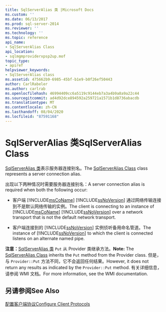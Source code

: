```yaml
---
title: SqlServerAlias 类 |Microsoft Docs
ms.custom: ''
ms.date: 06/13/2017
ms.prod: sql-server-2014
ms.reviewer: ''
ms.technology: ''
ms.topic: reference
api_name:
- SqlServerAlias Class
api_location:
- sqlmgmproviderxpsp2up.mof
topic_type:
- apiref
helpviewer_keywords:
- SqlServerAlias class
ms.assetid: 475662b9-6985-45bf-b1e9-b0f26ef50443
author: CarlRabeler
ms.author: carlrab
ms.openlocfilehash: 46994409cc6a5119c9144eb7a3a4b9a8a9a22c44
ms.sourcegitcommit: ad4d92dce894592a259721a1571b1d8736abacdb
ms.translationtype: MT
ms.contentlocale: zh-CN
ms.lasthandoff: 08/04/2020
ms.locfileid: "87591168"
---
```

# <a name="sqlserveralias-class"></a><span data-ttu-id="f0e25-102">SqlServerAlias 类</span><span class="sxs-lookup"><span data-stu-id="f0e25-102">SqlServerAlias Class</span></span>
  <span data-ttu-id="f0e25-103">[SqlServerAlias 类](sqlserveralias-class.md)表示服务器连接别名。</span><span class="sxs-lookup"><span data-stu-id="f0e25-103">The [SqlServerAlias Class](sqlserveralias-class.md) class represents a server connection alias.</span></span>  
  
 <span data-ttu-id="f0e25-104">出现以下两种情况时需要服务器连接别名：</span><span class="sxs-lookup"><span data-stu-id="f0e25-104">A server connection alias is required when both the following occur:</span></span>  
  
-   <span data-ttu-id="f0e25-105">客户端 [!INCLUDE[msCoName](../../../includes/msconame-md.md)] [!INCLUDE[ssNoVersion](../../../includes/ssnoversion-md.md)] 通过网络传输连接到不是默认网络传输的实例。</span><span class="sxs-lookup"><span data-stu-id="f0e25-105">The client is connecting to an instance of [!INCLUDE[msCoName](../../../includes/msconame-md.md)] [!INCLUDE[ssNoVersion](../../../includes/ssnoversion-md.md)] over a network transport that is not the default network transport.</span></span>  
  
-   <span data-ttu-id="f0e25-106">客户端连接到的 [!INCLUDE[ssNoVersion](../../../includes/ssnoversion-md.md)] 实例侦听备用命名管道。</span><span class="sxs-lookup"><span data-stu-id="f0e25-106">The instance of [!INCLUDE[ssNoVersion](../../../includes/ssnoversion-md.md)] to which the client is connected listens on an alternate named pipe.</span></span>  
  
 <span data-ttu-id="f0e25-107">**注意：**[SqlServerAlias 类](sqlserveralias-class.md) `Put` 从 Provider 类继承方法。</span><span class="sxs-lookup"><span data-stu-id="f0e25-107">**Note:** The [SqlServerAlias Class](sqlserveralias-class.md) inherits the `Put` method from the Provider class.</span></span> <span data-ttu-id="f0e25-108">但是，与 `Provider::Put` 方法不同，它不会返回任何结果。</span><span class="sxs-lookup"><span data-stu-id="f0e25-108">However, it does not return any results as indicated by the `Provider::Put` method.</span></span> <span data-ttu-id="f0e25-109">有关详细信息，请参阅 WMI 文档。</span><span class="sxs-lookup"><span data-stu-id="f0e25-109">For more information, see the WMI documentation.</span></span>  
  
## <a name="see-also"></a><span data-ttu-id="f0e25-110">另请参阅</span><span class="sxs-lookup"><span data-stu-id="f0e25-110">See Also</span></span>  
 [<span data-ttu-id="f0e25-111">配置客户端协议</span><span class="sxs-lookup"><span data-stu-id="f0e25-111">Configure Client Protocols</span></span>](https://technet.microsoft.com/library/ms181035.aspx)  
  
  
